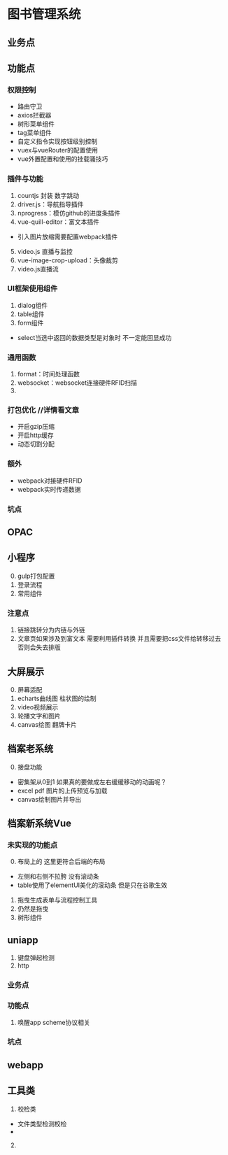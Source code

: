 # 图书管理系统
## 业务点
## 功能点
### 权限控制
+ 路由守卫
+ axios拦截器
+ 树形菜单组件
+ tag菜单组件
+ 自定义指令实现按钮级别控制
+ vuex与vueRouter的配置使用
+ vue外置配置和使用的挂载骚技巧
### 插件与功能
1. countjs 封装 数字跳动 
2. driver.js：导航指导插件
3. nprogress：模仿github的进度条插件
4. vue-quill-editor：富文本插件
+ 引入图片放缩需要配置webpack插件
5. video.js 直播与监控
6. vue-image-crop-upload：头像裁剪
7. video.js直播流
### UI框架使用组件
1. dialog组件
2. table组件
3. form组件
+ select当选中返回的数据类型是对象时 不一定能回显成功
### 通用函数
1. format：时间处理函数
2. websocket：websocket连接硬件RFID扫描
3. 
### 打包优化 //详情看文章
+ 开启gzip压缩
+ 开启http缓存
+ 动态切割分配
### 额外
+ webpack对接硬件RFID
+ webpack实时传递数据
### 坑点

## OPAC


## 小程序
0. gulp打包配置
1. 登录流程
2. 常用组件
### 注意点
1. 链接跳转分为内链与外链
2. 文章页如果涉及到富文本 需要利用插件转换 并且需要把css文件给转移过去 否则会失去排版

## 大屏展示
0. 屏幕适配
1. echarts曲线图 柱状图的绘制 
2. video视频展示
3. 轮播文字和图片
4. canvas绘图 翻牌卡片


## 档案老系统
0. 接盘功能
+ 密集架从0到1 如果真的要做成左右缓缓移动的动画呢？
+ excel pdf 图片的上传预览与加载
+ canvas绘制图片并导出
## 档案新系统Vue
### 未实现的功能点
0. 布局上的 这里更符合后端的布局
+ 左侧和右侧不拉胯 没有滚动条
+ table使用了elementUI美化的滚动条 但是只在谷歌生效
1. 拖曳生成表单与流程控制工具
2. 仍然是拖曳
3. 树形组件
## uniapp
1. 键盘弹起检测
2. http
### 业务点

### 功能点
1. 唤醒app scheme协议相关
### 坑点

## webapp


## 工具类
1. 校检类
+ 文件类型检测校检
+ 

2. 